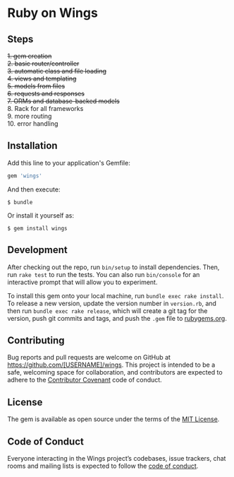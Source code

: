 # Ruby on Wings

## Steps
~~1. gem creation~~  
~~2. basic router/controller~~  
~~3. automatic class and file loading~~  
~~4. views and templating~~  
~~5. models from files~~  
~~6. requests and responses~~  
~~7. ORMs and database-backed models~~  
8. Rack for all frameworks  
9. more routing  
10. error handling  

## Installation

Add this line to your application's Gemfile:

```ruby
gem 'wings'
```

And then execute:

    $ bundle

Or install it yourself as:

    $ gem install wings

## Development

After checking out the repo, run `bin/setup` to install dependencies. Then, run `rake test` to run the tests. You can also run `bin/console` for an interactive prompt that will allow you to experiment.

To install this gem onto your local machine, run `bundle exec rake install`. To release a new version, update the version number in `version.rb`, and then run `bundle exec rake release`, which will create a git tag for the version, push git commits and tags, and push the `.gem` file to [rubygems.org](https://rubygems.org).

## Contributing

Bug reports and pull requests are welcome on GitHub at https://github.com/[USERNAME]/wings. This project is intended to be a safe, welcoming space for collaboration, and contributors are expected to adhere to the [Contributor Covenant](http://contributor-covenant.org) code of conduct.

## License

The gem is available as open source under the terms of the [MIT License](https://opensource.org/licenses/MIT).

## Code of Conduct

Everyone interacting in the Wings project’s codebases, issue trackers, chat rooms and mailing lists is expected to follow the [code of conduct](https://github.com/[USERNAME]/wings/blob/master/CODE_OF_CONDUCT.md).
